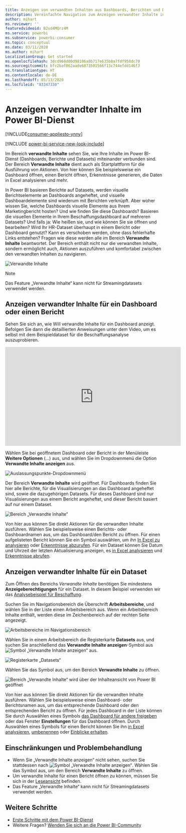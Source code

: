 ```yaml
---
title: Anzeigen von verwandten Inhalten aus Dashboards, Berichten und Datasets
description: Vereinfachte Navigation zum Anzeigen verwandter Inhalte in Dashboards, Berichten und Datasets
author: mihart
ms.reviewer: ''
featuredvideoid: B2vd4MQrz4M
ms.service: powerbi
ms.subservice: powerbi-consumer
ms.topic: conceptual
ms.date: 03/11/2020
ms.author: mihart
LocalizationGroup: Get started
ms.openlocfilehash: 3dcd968d00d98106a8b717e635b8a7fdf958dc70
ms.sourcegitcommit: bfc2baf862aade6873501566f13c744efdd146f3
ms.translationtype: HT
ms.contentlocale: de-DE
ms.lasthandoff: 05/13/2020
ms.locfileid: "83347330"
---
```

# <a name="view-related-content-in-the-power-bi-service"></a>Anzeigen verwandter Inhalte im Power BI-Dienst

[!INCLUDE[consumer-appliesto-ynny](../includes/consumer-appliesto-ynny.md)]

[!INCLUDE [power-bi-service-new-look-include](../includes/power-bi-service-new-look-include.md)]

Im Bereich **verwandte Inhalte** sehen Sie, wie Ihre Inhalte im Power BI-Dienst (Dashboards, Berichte und Datasets) miteinander verbunden sind. Der Bereich **Verwandte Inhalte** dient auch als Startplattform für die Ausführung von Aktionen. Von hier können Sie beispielsweise ein Dashboard öffnen, einen Bericht öffnen, Erkenntnisse generieren, die Daten in Excel analysieren und mehr.  

In Power BI basieren Berichte auf Datasets, werden visuelle Berichtselemente an Dashboards angeheftet, und visuelle Dashboardelemente sind wiederum mit Berichten verknüpft. Aber woher wissen Sie, welche Dashboards visuelle Elemente aus Ihrem Marketingbericht hosten? Und wie finden Sie diese Dashboards? Basieren die visuellen Elemente in Ihrem Beschaffungsdashboard auf mehreren Datasets? Und falls ja: Wie heißen sie, und wie können Sie sie öffnen und bearbeiten? Wird Ihr HR-Dataset überhaupt in einem Bericht oder Dashboard genutzt? Kann es verschoben werden, ohne dass fehlerhafte Links entstehen? Fragen wie diese werden alle im Bereich **Verwandte Inhalte** beantwortet.  Der Bereich enthält nicht nur die verwandten Inhalte, sondern ermöglicht auch, Aktionen auszuführen und komfortabel zwischen den verwandten Inhalten zu navigieren.

![Verwandte Inhalte](./media/end-user-related/power-bi-list.png)

> [!NOTE]
> Das Feature „Verwandte Inhalte“ kann nicht für Streamingdatasets verwendet werden.
> 
> 

## <a name="view-related-content-for-a-dashboard-or-report"></a>Anzeigen verwandter Inhalte für ein Dashboard oder einen Bericht
Sehen Sie sich an, wie Will verwandte Inhalte für ein Dashboard anzeigt. Befolgen Sie dann die detaillierten Anweisungen unter dem Video, um es selbst mit dem Beispieldataset für die Beschaffungsanalyse auszuprobieren.

<iframe width="560" height="315" src="https://www.youtube.com/embed/B2vd4MQrz4M#t=3m05s" frameborder="0" allowfullscreen></iframe>

Wählen Sie bei geöffnetem Dashboard oder Bericht in der Menüleiste **Weitere Optionen** (...) aus, und wählen Sie im Dropdownmenü die Option **Verwandte Inhalte anzeigen** aus.

![Auslassungspunkte-Dropdownmenü](./media/end-user-related/power-bi-dropdown.png)

Der Bereich **Verwandte Inhalte** wird geöffnet. Für Dashboards finden Sie hier alle Berichte, für die Visualisierungen an das Dashboard angeheftet sind, sowie die dazugehörigen Datasets. Für dieses Dashboard sind nur Visualisierungen aus einem Bericht angeheftet, und dieser Bericht basiert auf nur einem Dataset. 

![Bereich „Verwandte Inhalte“](./media/end-user-related/power-bi-view-related-dashboard.png)

Von hier aus können Sie direkt Aktionen für die verwandten Inhalte ausführen.  Wählen Sie beispielsweise einen Berichts- oder Dashboardnamen aus, um das Dashboard/den Bericht zu öffnen.  Für einen aufgelisteten Bericht können Sie ein Symbol auswählen, um ihn [In Excel zu analysieren](../collaborate-share/service-analyze-in-excel.md) oder [Erkenntnisse abzurufen](end-user-insights.md). Für ein Dataset können Sie Datum und Uhrzeit der letzten Aktualisierung anzeigen, es [in Excel analysieren](../collaborate-share/service-analyze-in-excel.md) und [Erkenntnisse abrufen](end-user-insights.md).  



## <a name="view-related-content-for-a-dataset"></a>Anzeigen verwandter Inhalte für ein Dataset
Zum Öffnen des Bereichs *Verwandte Inhalte* benötigen Sie mindestens **Anzeigeberechtigungen** für ein Dataset. In diesem Beispiel verwenden wir das [Analysebeispiel für Beschaffung](../create-reports/sample-procurement.md).

Suchen Sie im Navigationsbereich die Überschrift **Arbeitsbereiche**, und wählen Sie in der Liste einen Arbeitsbereich aus. Wenn ein Arbeitsbereich Inhalte enthält, werden diese im Zeichenbereich auf der rechten Seite angezeigt. 

![Arbeitsbereiche im Navigationsbereich](./media/end-user-related/power-bi-workspace.png)


Wählen Sie in einem Arbeitsbereich die Registerkarte **Datasets** aus, und suchen Sie anschließend das **Verwandte Inhalte anzeigen**-Symbol aus ![Symbol „Verwandte Inhalte anzeigen“](./media/end-user-related/power-bi-view-related-icon-new.png) aus.

![Registerkarte „Datasets“](./media/end-user-related/power-bi-related-dataset.png)

Wählen Sie das Symbol aus, um den Bereich **Verwandte Inhalte** zu öffnen.

![Bereich „Verwandte Inhalte“ wird über der Inhalteansicht von Power BI geöffnet](media/end-user-related/power-bi-dataset.png)

Von hier aus können Sie direkt Aktionen für die verwandten Inhalte ausführen. Wählen Sie beispielsweise einen Dashboard- oder Berichtsnamen aus, um das entsprechende Dashboard oder den entsprechenden Bericht zu öffnen.  Für jedes Dashboard in der Liste können Sie durch Auswählen eines Symbols [das Dashboard für andere freigeben](../collaborate-share/service-share-dashboards.md) oder das Fenster **Einstellungen** für das Dashboard öffnen. Durch Auswählen eines Symbols für einen Bericht können Sie ihn [in Excel analysieren](../collaborate-share/service-analyze-in-excel.md), [umbenennen](../create-reports/service-rename.md) oder [Einblicke erhalten](end-user-insights.md).  

## <a name="limitations-and-troubleshooting"></a>Einschränkungen und Problembehandlung
* Wenn Sie „Verwandte Inhalte anzeigen“ nicht sehen, suchen Sie stattdessen nach ![Symbol „Verwandte Inhalte anzeigen“](./media/end-user-related/power-bi-view-related-icon-new.png). Wählen Sie das Symbol aus, um den Bereich **Verwandte Inhalte** zu öffnen.
* Um verwandte Inhalte für einen Bericht öffnen zu können, müssen Sie sich in der [Leseansicht](end-user-reading-view.md) befinden.
* Das Feature „Verwandte Inhalte“ kann nicht für Streamingdatasets verwendet werden.

## <a name="next-steps"></a>Weitere Schritte
* [Erste Schritte mit dem Power BI-Dienst](../fundamentals/service-get-started.md)
* Weitere Fragen? [Wenden Sie sich an die Power BI-Community](https://community.powerbi.com/)
